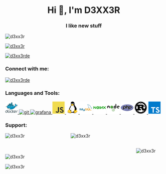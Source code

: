 <h1 align="center">Hi 👋, I'm D3XX3R</h1>
<h3 align="center">I like new stuff</h3>

<p align="left"> <img src="https://komarev.com/ghpvc/?username=d3xx3r&label=Profile%20views&color=0e75b6&style=flat" alt="d3xx3r" /> </p>

<p align="left"> <a href="https://github.com/ryo-ma/github-profile-trophy"><img src="https://github-profile-trophy.vercel.app/?username=d3xx3r" alt="d3xx3r" /></a> </p>

<p align="left"> <a href="https://twitter.com/d3xx3rde" target="blank"><img src="https://img.shields.io/twitter/follow/d3xx3rde?logo=twitter&style=for-the-badge" alt="d3xx3rde" /></a> </p>

<h3 align="left">Connect with me:</h3>
<p align="left">
<a href="https://twitter.com/d3xx3rde" target="blank"><img align="center" src="https://raw.githubusercontent.com/rahuldkjain/github-profile-readme-generator/master/src/images/icons/Social/twitter.svg" alt="d3xx3rde" height="30" width="40" /></a>
</p>

<h3 align="left">Languages and Tools:</h3>
<p align="left"> <a href="https://www.docker.com/" target="_blank" rel="noreferrer"> <img src="https://raw.githubusercontent.com/devicons/devicon/master/icons/docker/docker-original-wordmark.svg" alt="docker" width="40" height="40"/> </a> <a href="https://git-scm.com/" target="_blank" rel="noreferrer"> <img src="https://www.vectorlogo.zone/logos/git-scm/git-scm-icon.svg" alt="git" width="40" height="40"/> </a> <a href="https://grafana.com" target="_blank" rel="noreferrer"> <img src="https://www.vectorlogo.zone/logos/grafana/grafana-icon.svg" alt="grafana" width="40" height="40"/> </a> <a href="https://developer.mozilla.org/en-US/docs/Web/JavaScript" target="_blank" rel="noreferrer"> <img src="https://raw.githubusercontent.com/devicons/devicon/master/icons/javascript/javascript-original.svg" alt="javascript" width="40" height="40"/> </a> <a href="https://www.linux.org/" target="_blank" rel="noreferrer"> <img src="https://raw.githubusercontent.com/devicons/devicon/master/icons/linux/linux-original.svg" alt="linux" width="40" height="40"/> </a> <a href="https://www.mysql.com/" target="_blank" rel="noreferrer"> <img src="https://raw.githubusercontent.com/devicons/devicon/master/icons/mysql/mysql-original-wordmark.svg" alt="mysql" width="40" height="40"/> </a> <a href="https://www.nginx.com" target="_blank" rel="noreferrer"> <img src="https://raw.githubusercontent.com/devicons/devicon/master/icons/nginx/nginx-original.svg" alt="nginx" width="40" height="40"/> </a> <a href="https://nodejs.org" target="_blank" rel="noreferrer"> <img src="https://raw.githubusercontent.com/devicons/devicon/master/icons/nodejs/nodejs-original-wordmark.svg" alt="nodejs" width="40" height="40"/> </a> <a href="https://www.php.net" target="_blank" rel="noreferrer"> <img src="https://raw.githubusercontent.com/devicons/devicon/master/icons/php/php-original.svg" alt="php" width="40" height="40"/> </a> <a href="https://www.rust-lang.org" target="_blank" rel="noreferrer"> <img src="https://raw.githubusercontent.com/devicons/devicon/master/icons/rust/rust-plain.svg" alt="rust" width="40" height="40"/> </a> <a href="https://www.typescriptlang.org/" target="_blank" rel="noreferrer"> <img src="https://raw.githubusercontent.com/devicons/devicon/master/icons/typescript/typescript-original.svg" alt="typescript" width="40" height="40"/> </a> </p>

<h3 align="left">Support:</h3>
<p><a href="https://www.buymeacoffee.com/d3xx3r"> <img align="left" src="https://cdn.buymeacoffee.com/buttons/v2/default-yellow.png" height="50" width="210" alt="d3xx3r" /></a><a href="https://ko-fi.com/d3xx3r"> <img align="left" src="https://cdn.ko-fi.com/cdn/kofi3.png?v=3" height="50" width="210" alt="d3xx3r" /></a></p><br><br>

<p><img align="left" src="https://github-readme-stats.vercel.app/api/top-langs?username=d3xx3r&show_icons=true&locale=en&layout=compact" alt="d3xx3r" /></p>

<p>&nbsp;<img align="center" src="https://github-readme-stats.vercel.app/api?username=d3xx3r&show_icons=true&locale=en" alt="d3xx3r" /></p>

<p><img align="center" src="https://github-readme-streak-stats.herokuapp.com/?user=d3xx3r&" alt="d3xx3r" /></p>

